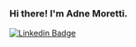 ### Hi there! I'm Adne Moretti.

[![Linkedin Badge](https://img.shields.io/badge/-Adne%20Moretti-6633cc?style=flat-circle&logo=Linkedin&logoColor=white&link=https://www.linkedin.com/in/adne-moretti-moreira-b4875b1b0/)](https://www.linkedin.com/in/adne-moretti-moreira-b4875b1b0/) 
